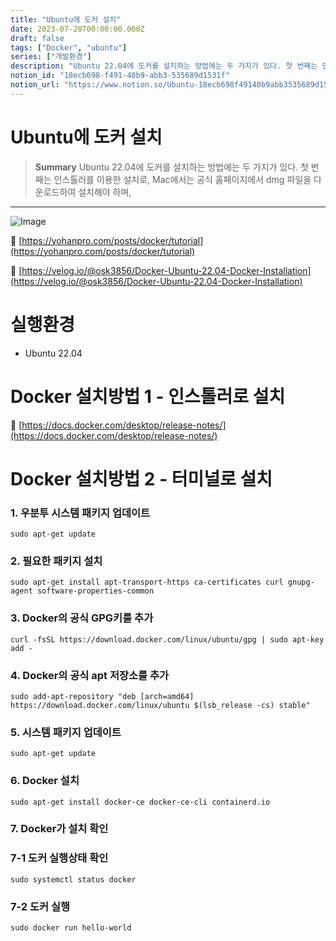 ```yaml
---
title: "Ubuntu에 도커 설치"
date: 2023-07-20T00:00:00.000Z
draft: false
tags: ["Docker", "ubuntu"]
series: ["개발환경"]
description: "Ubuntu 22.04에 도커를 설치하는 방법에는 두 가지가 있다. 첫 번째는 인스톨러를 이용한 설치로, Mac에서는 공식 홈페이지에서 dmg 파일을 다운로드하여 설치해야 하며, "
notion_id: "18ecb698-f491-40b9-abb3-535689d1531f"
notion_url: "https://www.notion.so/Ubuntu-18ecb698f49140b9abb3535689d1531f"
---
```


# Ubuntu에 도커 설치

> **Summary**
> Ubuntu 22.04에 도커를 설치하는 방법에는 두 가지가 있다. 첫 번째는 인스톨러를 이용한 설치로, Mac에서는 공식 홈페이지에서 dmg 파일을 다운로드하여 설치해야 하며, 

---

![Image](https://prod-files-secure.s3.us-west-2.amazonaws.com/09ccd4d5-876c-4bba-bbdf-cc77a0a11257/c84ffdfa-ad3c-40ca-8228-2e96fec1f73e/Untitled.png?X-Amz-Algorithm=AWS4-HMAC-SHA256&X-Amz-Content-Sha256=UNSIGNED-PAYLOAD&X-Amz-Credential=ASIAZI2LB466R4UPRBTT%2F20250724%2Fus-west-2%2Fs3%2Faws4_request&X-Amz-Date=20250724T081101Z&X-Amz-Expires=3600&X-Amz-Security-Token=IQoJb3JpZ2luX2VjEAAaCXVzLXdlc3QtMiJHMEUCIA7IY4zlKa07wFyg9N8J9BHOXzCsigBIS3j5fLbnvLPlAiEAukWqP5aXl1vHI4WQsev9T3hfbG6YZ8qmC%2BL%2FpY6JzM0q%2FwMIKRAAGgw2Mzc0MjMxODM4MDUiDPrUNCAQYv8FbQ1xlCrcA0jsC5CWAGf%2BOw4lEPdumQyoDXVinOlasPw5rZUuyJbKLfW%2BIh%2BhLw3TJZiQnihyHg4c6R9S2D%2BJx1YZbrAUXgdXF6YwrM5MskQGTm8VjkFZe13sd5qTpS%2FwB31F0rhFCh23yyrBLYBdHGAsF9VxLeMDdmHSe3eYo6mBHa0rKdxu4i5CMPXDCrND7HyLGZojCmPJlPF5tc1rsJfvfhpp9%2BHuLa4M47Wyeq6kw8zouszgQTBdQbNbckmU%2BN%2BeyQ3%2Bm6Ztj5zvzZC5mvOuJiSk27c%2BZcVlzpMYyLMVngKL1OmF9EmgP1SzWj4B%2FsS16bXu90F6PjWo7F7F9eKlR0oCIvRalZoIw7RVuMR861Q%2BRKL2WzwiRFi1c3LNnIQ7iao9pRoPnC5TgwDTZMDhsmOaJ8xPvVFhEAae24d05sZyxNkuMFJeDa2U62hdJ2UeCu9YIcX3lV6DlOUyp3nDTxFaFOtkf5f3mEeFkNXirQYzUqgeToWJa%2BPjdqIzu9eSZti%2FWZOrpHtKSxSek1yMA2isMPlAmwTeC5zNS2MLmurG0FRdyQ2bs7oO0F7EKTw4a1q2u6%2Fw2sT%2Ftx2eLLMRpP%2FYI4Xq8KaH3RELnPGmblMu4wuGDQ24xix75XyrdSPKMKTQh8QGOqUBiEexPXFSWtnkDn0OVue%2BHFbULA%2BXdidE%2FB6gRs4qX0I3%2BMzNNtVq2X7ht%2FoK885dVYtqBgq9q6RLQv6XYmjVt5imX%2BFpC2zwVf3rkU4Oo92eSfS1peX5aKnytlfQUca%2Bt5MZwL0Xd5fAo8CMxb8%2FyYH15pSQeTCPhc2cQlxsUZjb5TpHkDz51VwESDFoZw4beFrl%2BxVGTRCOuc0x9M0MM4Zbj8Ci&X-Amz-Signature=b7d1d5208ec0b67daaa7c3400dac1ad67a438b9df44d938171df5a3c67b08af9&X-Amz-SignedHeaders=host&x-amz-checksum-mode=ENABLED&x-id=GetObject)

🔗 [https://yohanpro.com/posts/docker/tutorial](https://yohanpro.com/posts/docker/tutorial)

🔗 [https://velog.io/@osk3856/Docker-Ubuntu-22.04-Docker-Installation](https://velog.io/@osk3856/Docker-Ubuntu-22.04-Docker-Installation)

# 실행환경

- Ubuntu 22.04

# Docker 설치방법 1 - 인스톨러로 설치

🔗 [https://docs.docker.com/desktop/release-notes/](https://docs.docker.com/desktop/release-notes/)

# Docker 설치방법 2 - 터미널로 설치

### 1. 우분투 시스템 패키지 업데이트

```shell
sudo apt-get update
```

### 2. 필요한 패키지 설치

```shell
sudo apt-get install apt-transport-https ca-certificates curl gnupg-agent software-properties-common
```

### 3. Docker의 공식 GPG키를 추가

```shell
curl -fsSL https://download.docker.com/linux/ubuntu/gpg | sudo apt-key add -
```

### 4. Docker의 공식 apt 저장소를 추가

```shell
sudo add-apt-repository "deb [arch=amd64] https://download.docker.com/linux/ubuntu $(lsb_release -cs) stable"
```

### 5. 시스템 패키지 업데이트

```shell
sudo apt-get update
```

### 6. Docker 설치

```shell
sudo apt-get install docker-ce docker-ce-cli containerd.io
```

### 7. Docker가 설치 확인

### 7-1 도커 실행상태 확인

```shell
sudo systemctl status docker
```

### 7-2 도커 실행

```shell
sudo docker run hello-world
```

